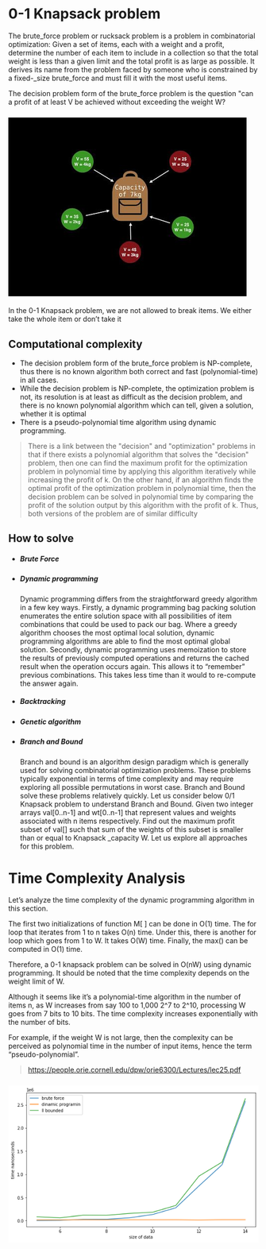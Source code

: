 # 0-1 Knapsack problem

  The brute_force problem or rucksack problem is a problem in combinatorial optimization: Given a set of items, each with a weight and a profit, determine the number of each item to include in a collection so that the total weight is less than a given limit and the total profit is as large as possible. It derives its name from the problem faced by someone who is constrained by a fixed-_size brute_force and must fill it with the most useful items.

  The decision problem form of the brute_force problem is the question "can a profit of at least V be achieved without exceeding the weight W?

### ![plot](imagen/img_1.png)
In the 0-1 Knapsack problem, we are not allowed to break items. We either take the whole item or don’t take it
  
## Computational complexity
- The decision problem form of the brute_force problem is NP-complete, thus there is no known algorithm both correct and fast (polynomial-time) in all cases.
- While the decision problem is NP-complete, the optimization problem is not, its resolution is at least as difficult as the decision problem, and there is no known polynomial algorithm which can tell, given a solution, whether it is optimal 
- There is a pseudo-polynomial time algorithm using dynamic programming. 
>  There is a link between the "decision" and "optimization" problems in that if there exists a polynomial algorithm that solves the "decision" problem, then one can find the maximum profit for the optimization problem in polynomial time by applying this algorithm iteratively while increasing the profit of k. On the other hand, if an algorithm finds the optimal profit of the optimization problem in polynomial time, then the decision problem can be solved in polynomial time by comparing the profit of the solution output by this algorithm with the profit of k. Thus, both versions of the problem are of similar difficulty

## How to solve
- ##### Brute Force


- ##### Dynamic programming
    Dynamic programming differs from the straightforward greedy algorithm in a few key ways. Firstly, a dynamic programming bag packing solution enumerates the entire solution space with all possibilities of item combinations that could be used to pack our bag. Where a greedy algorithm chooses the most optimal local solution, dynamic programming algorithms are able to find the most optimal global solution.
    Secondly, dynamic programming uses memoization to store the results of previously computed operations and returns the cached result when the operation occurs again. This allows it to “remember” previous combinations. This takes less time than it would to re-compute the answer again.
- ##### Backtracking


- #####  Genetic algorithm

- ##### Branch and Bound
  Branch and bound is an algorithm design paradigm 
  which is generally used for solving combinatorial
  optimization problems. These problems typically 
  exponential in terms of time complexity and may 
  require exploring all possible permutations in worst case.
  Branch and Bound solve these problems relatively quickly.
  Let us consider below 0/1 Knapsack problem to understand
  Branch and Bound. Given two integer arrays val[0..n-1] and
  wt[0..n-1] that represent values and weights associated
  with n items respectively. Find out the maximum profit subset 
  of val[] such that sum of the weights of this subset is 
  smaller than or equal to Knapsack _capacity W.
  Let us explore all approaches for this problem.




# Time Complexity Analysis
  Let’s analyze the time complexity of the dynamic programming algorithm in this section.

  The first two initializations of function M[ ] can be done in O(1) time. The for loop that 
  iterates from 1 to n takes O(n) time. Under this, there is another for loop which goes from 1 to W.
  It takes O(W) time. Finally, the max() can be computed in O(1) time.

  Therefore, a 0-1 knapsack problem can be solved in O(nW) using dynamic programming. 
  It should be noted that the time complexity depends on the weight limit of W.

  Although it seems like it’s a polynomial-time algorithm in the number of items n,
  as W increases from say 100 to 1,000 2^7 to 2^10, processing W goes from 7 bits to 10 bits. 
  The time complexity increases exponentially with the number of bits.

  For example, if the weight W is not large, then the complexity can be perceived as polynomial
  time in the number of input items, hence the term “pseudo-polynomial”.

> https://people.orie.cornell.edu/dpw/orie6300/Lectures/lec25.pdf

### ![plot](imagen/outpu.png)

